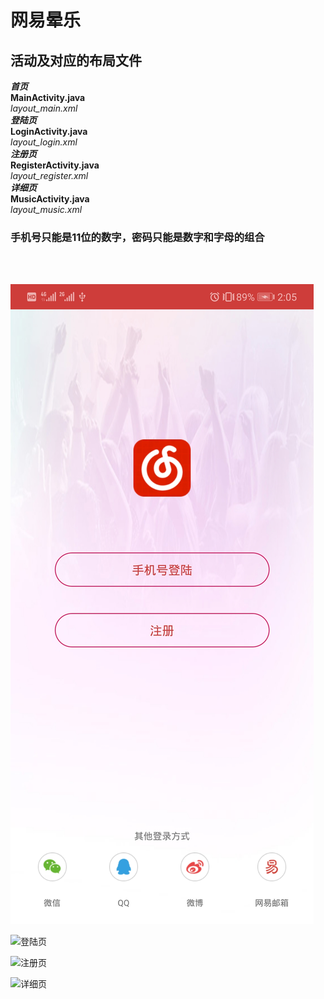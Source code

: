 # 网易晕乐
## 活动及对应的布局文件
***首页***<br>
**MainActivity.java**<br>
*layout_main.xml*<br>
***登陆页***<br>
**LoginActivity.java**<br>
*layout_login.xml*<br>
***注册页***<br>
**RegisterActivity.java**<br>
*layout_register.xml*<br>
***详细页***<br>
**MusicActivity.java**<br>
*layout_music.xml*<br>
### 手机号只能是11位的数字，密码只能是数字和字母的组合
<br>
<br>

![**首页**](https://github.com/2564800726/UIDemo/blob/master/img/Screenshot_20181204-140518.jpg "首页")

![**登陆页**]( "")<br>

![**注册页**]( "")<br>

![**详细页**]( "")<br>
